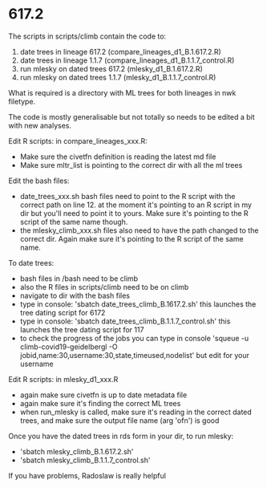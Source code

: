 # 617.2


The scripts in scripts/climb contain the code to:
1. date trees in lineage 617.2 (compare_lineages_d1_B.1.617.2.R)
2. date trees in lineage 1.1.7 (compare_lineages_d1_B.1.1.7_control.R)
3. run mlesky on dated trees 617.2 (mlesky_d1_B.1.617.2.R)
4. run mlesky on dated trees 1.1.7 (mlesky_d1_B.1.1.7_control.R)

What is required is a directory with ML trees for both lineages in nwk filetype.

The code is mostly generalisable but not totally so needs to be edited a bit with new analyses.

Edit R scripts:
in compare_lineages_xxx.R:
- Make sure the civetfn definition is reading the latest md file
- Make sure mltr_list is pointing to the correct dir with all the ml trees

Edit the bash files:
- date_trees_xxx.sh bash files need to point to the R script with the correct path on line 12. at the moment it's pointing to an R script in my dir but you'll need to point it to yours. Make sure it's pointing to the R script of the same name though.
- the mlesky_climb_xxx.sh files also need to have the path changed to the correct dir. Again make sure it's pointing to the R script of the same name.


To date trees: 
- bash files in /bash need to be climb
- also the R files in scripts/climb need to be on climb
- navigate to dir with the bash files
- type in console: 'sbatch date_trees_climb_B.1617.2.sh' this launches the tree dating script for 6172
- type in console: 'sbatch date_trees_climb_B.1.1.7_control.sh' this launches the tree dating script for 117
- to check the progress of the jobs you can type in console 'squeue  -u climb-covid19-geidelbergl -O jobid,name:30,username:30,state,timeused,nodelist' but edit for your username


Edit R scripts:
in mlesky_d1_xxx.R
- again make sure civetfn is up to date metadata file
- again make sure it's finding the correct ML trees
- when run_mlesky is called, make sure it's reading in the correct dated trees, and make sure the output file name (arg 'ofn') is good




Once you have the dated trees in rds form in your dir, to run mlesky:
- 'sbatch mlesky_climb_B.1.617.2.sh'
- 'sbatch mlesky_climb_B.1.1.7_control.sh'


If you have problems, Radoslaw is really helpful

